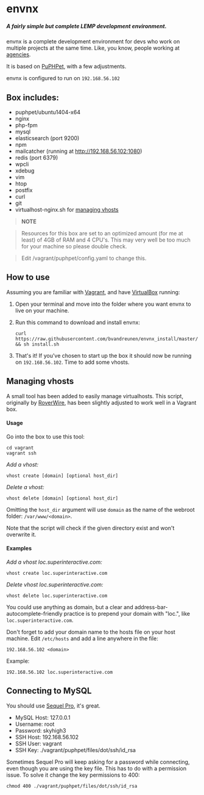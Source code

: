 # envnx
##### A fairly simple but complete LEMP development environment.

envnx is a complete development environment for devs who work on multiple projects at the same time. Like, you know, people working at [agencies](http://www.superinteractive.com).

It is based on [PuPHPet](https://puphpet.com), with a few adjustments.

envnx is configured to run on `192.168.56.102`

## Box includes:
* puphpet/ubuntu1404-x64
* nginx
* php-fpm
* mysql
* elasticsearch (port 9200)
* npm
* mailcatcher (running at http://192.168.56.102:1080)
* redis (port 6379)
* wpcli
* xdebug
* vim
* htop
* postfix
* curl
* git
* virtualhost-nginx.sh for [managing vhosts](#managing-vhosts)

> **NOTE**

>Resources for this box are set to an optimized amount (for me at least) of 4GB of RAM and 4 CPU's. This may very well be too much for your machine so please double check.

> Edit /vagrant/puphpet/config.yaml to change this.

## How to use

Assuming you are familiar with [Vagrant](http://docs.vagrantup.com/v2/getting-started/), and have [VirtualBox](https://www.virtualbox.org/wiki/Downloads) running:

1. Open your terminal and move into the folder where you want envnx to live on your machine.
2. Run this command to download and install envnx:

	```
	curl https://raw.githubusercontent.com/bvandreunen/envnx_install/master/install.sh && sh install.sh
	```

3. That's it! If you've chosen to start up the box it should now be running on `192.168.56.102`. Time to add some vhosts.

## Managing vhosts

A small tool has been added to easily manage virtualhosts. This script, originally by [RoverWire]("https://github.com/RoverWire/virtualhost/blob/master/virtualhost-nginx.sh", "virtualhost-nginx.sh by RoverWire"), has been slightly adjusted to work well in a Vagrant box.

#### Usage

Go into the box to use this tool:

```
cd vagrant
vagrant ssh
```

*Add a vhost:*

```
vhost create [domain] [optional host_dir]
```

*Delete a vhost:*

```
vhost delete [domain] [optional host_dir]
```

Omitting the `host_dir` argument will use `domain` as the name of the webroot folder: `/var/www/<domain>`.

Note that the script will check if the given directory exist and won't overwrite it.

#### Examples

*Add a vhost loc.superinteractive.com:*

```
vhost create loc.superinteractive.com
```

*Delete vhost loc.superinteractive.com:*

```
vhost delete loc.superinteractive.com
```

You could use anything as domain, but a clear and address-bar-autocomplete-friendly practice is to prepend your domain with "loc.", like `loc.superinteractive.com`.

Don't forget to add your domain name to the hosts file on your host machine. Edit `/etc/hosts` and add a line anywhere in the file:

```
192.168.56.102 <domain>
```

Example:

```
192.168.56.102 loc.superinteractive.com
```

## Connecting to MySQL

You should use [Sequel Pro](http://www.sequelpro.com), it's great.

* MySQL Host: 127.0.0.1
* Username: root
* Password: skyhigh3
* SSH Host: 192.168.56.102
* SSH User: vagrant
* SSH Key: ./vagrant/puphpet/files/dot/ssh/id_rsa

Sometimes Sequel Pro will keep asking for a password while connecting, even though you are using the key file. This has to do with a permission issue. To solve it change the key permissions to 400:

```
chmod 400 ./vagrant/puphpet/files/dot/ssh/id_rsa
```




